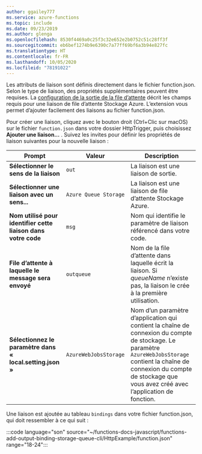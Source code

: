 ```yaml
---
author: ggailey777
ms.service: azure-functions
ms.topic: include
ms.date: 09/23/2019
ms.author: glenga
ms.openlocfilehash: 8530f4469a0c25f3c32e652e2b0752c51c28ff3f
ms.sourcegitcommit: eb6bef1274b9e6390c7a77ff69bf6a3b94e827fc
ms.translationtype: HT
ms.contentlocale: fr-FR
ms.lasthandoff: 10/05/2020
ms.locfileid: "78191022"
---
```

Les attributs de liaison sont définis directement dans le fichier function.json. Selon le type de liaison, des propriétés supplémentaires peuvent être requises. La [configuration de la sortie de la file d’attente](../articles/azure-functions/functions-bindings-storage-queue-output.md#configuration) décrit les champs requis pour une liaison de file d’attente Stockage Azure. L’extension vous permet d’ajouter facilement des liaisons au fichier function.json. 

Pour créer une liaison, cliquez avec le bouton droit (Ctrl+Clic sur macOS) sur le fichier `function.json` dans votre dossier HttpTrigger, puis choisissez **Ajouter une liaison...** . Suivez les invites pour définir les propriétés de liaison suivantes pour la nouvelle liaison :

| Prompt | Valeur | Description |
| -------- | ----- | ----------- |
| **Sélectionner le sens de la liaison** | `out` | La liaison est une liaison de sortie. |
| **Sélectionner une liaison avec un sens...** | `Azure Queue Storage` | La liaison est une liaison de file d’attente Stockage Azure. |
| **Nom utilisé pour identifier cette liaison dans votre code** | `msg` | Nom qui identifie le paramètre de liaison référencé dans votre code. |
| **File d’attente à laquelle le message sera envoyé** | `outqueue` | Nom de la file d’attente dans laquelle écrit la liaison. Si *queueName* n’existe pas, la liaison le crée à la première utilisation. |
| **Sélectionnez le paramètre dans « local.setting.json »** | `AzureWebJobsStorage` | Nom d’un paramètre d’application qui contient la chaîne de connexion du compte de stockage. Le paramètre `AzureWebJobsStorage` contient la chaîne de connexion du compte de stockage que vous avez créé avec l’application de fonction. |

Une liaison est ajoutée au tableau `bindings` dans votre fichier function.json, qui doit ressembler à ce qui suit :

:::code language="son" source="~/functions-docs-javascript/functions-add-output-binding-storage-queue-cli/HttpExample/function.json" range="18-24":::
